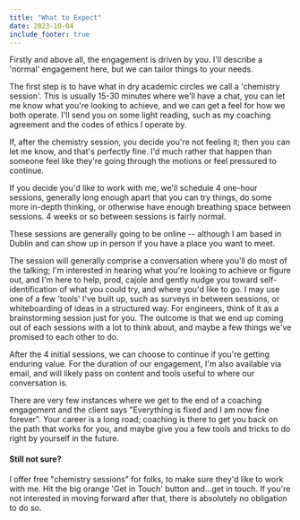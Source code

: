 ```yaml
---
title: "What to Expect"
date: 2023-10-04
include_footer: true
---
```


Firstly and above all, the engagement is driven by you. I'll describe a 'normal' engagement here, but we can tailor things to your needs.

The first step is to have what in dry academic circles we call a 'chemistry session'. This is usually 15-30 minutes where we'll have a chat, you can let me know what you're looking to achieve, and we can get a feel for how we both operate. I'll send you on some light reading, such as my coaching agreement and the codes of ethics I operate by.

If, after the chemistry session, you decide you're not feeling it; then you can let me know, and that's perfectly fine. I'd much rather that happen than someone feel like they're going through the motions or feel pressured to continue. 

If you decide you'd like to work with me, we'll schedule 4 one-hour sessions, generally long enough apart that you can try things, do some more in-depth thinking, or otherwise have enough breathing space between sessions. 4 weeks or so between sessions is fairly normal.

These sessions are generally going to be online -- although I am based in Dublin and can show up in person if you have a place you want to meet. 

The session will generally comprise a conversation where you'll do most of the talking; I'm interested in hearing what you're looking to achieve or figure out, and I'm here to help, prod, cajole and gently nudge you toward self-identification of what you could try, and where you'd like to go. I may use one of a few 'tools' I've built up, such as surveys in between sessions, or whiteboarding of ideas in a structured way. For engineers, think of it as a brainstorming session just for you. The outcome is that we end up coming out of each sessions with a lot to think about, and maybe a few things we've promised to each other to do.

After the 4 initial sessions, we can choose to continue if you're getting enduring value. For the duration of our engagement, I'm also available via email, and will likely pass on content and tools useful to where our conversation is.

There are very few instances where we get to the end of a coaching engagement and the client says "Everything is fixed and I am now fine forever". Your career is a long road; coaching is there to get you back on the path that works for you, and maybe give you a few tools and tricks to do right by yourself in the future.

#### Still not sure?

I offer free "chemistry sessions" for folks, to make sure they'd like to work with me. Hit the big orange 'Get in Touch' button and...get in touch. If you're not interested in moving forward after that, there is absolutely no obligation to do so.
